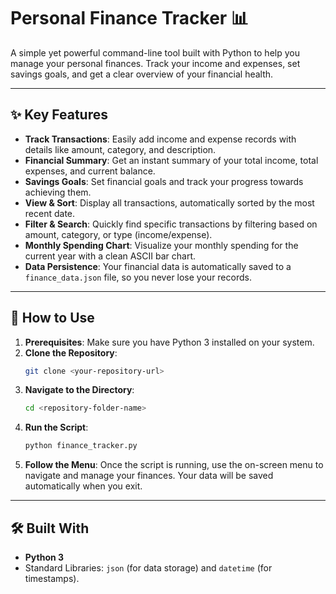 # Personal Finance Tracker 📊

A simple yet powerful command-line tool built with Python to help you manage your personal finances. Track your income and expenses, set savings goals, and get a clear overview of your financial health.

---

## ✨ Key Features

* **Track Transactions**: Easily add income and expense records with details like amount, category, and description.
* **Financial Summary**: Get an instant summary of your total income, total expenses, and current balance.
* **Savings Goals**: Set financial goals and track your progress towards achieving them.
* **View & Sort**: Display all transactions, automatically sorted by the most recent date.
* **Filter & Search**: Quickly find specific transactions by filtering based on amount, category, or type (income/expense).
* **Monthly Spending Chart**: Visualize your monthly spending for the current year with a clean ASCII bar chart.
* **Data Persistence**: Your financial data is automatically saved to a `finance_data.json` file, so you never lose your records.

---

## 🚀 How to Use

1.  **Prerequisites**: Make sure you have Python 3 installed on your system.
2.  **Clone the Repository**:
    ```bash
    git clone <your-repository-url>
    ```
3.  **Navigate to the Directory**:
    ```bash
    cd <repository-folder-name>
    ```
4.  **Run the Script**:
    ```bash
    python finance_tracker.py
    ```
5.  **Follow the Menu**: Once the script is running, use the on-screen menu to navigate and manage your finances. Your data will be saved automatically when you exit.

---

## 🛠️ Built With

* **Python 3**
* Standard Libraries: `json` (for data storage) and `datetime` (for timestamps).

